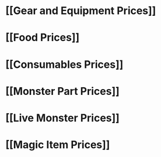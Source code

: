 # [[Gear and Equipment Prices]]

# [[Food Prices]]

# [[Consumables Prices]]

# [[Monster Part Prices]]

# [[Live Monster Prices]]

# [[Magic Item Prices]]